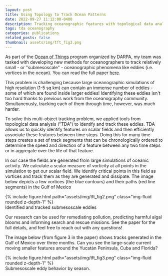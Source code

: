 ```yaml
---
layout: post
title: Using Topology to Track Ocean Patterns
date: 2022-09-27 11:12:00-0400
description: Tracking oceanographic features with topological data analysis.
tags: tda oceanography
categories: publications
related_posts: false
thumbnail: assets/img/tft_fig3.png
---
```


As part of the [Ocean of Things](https://www.darpa.mil/program/ocean-of-things) program organized by DARPA, my team was tasked with developing new methods for oceanographers to track relatively small - or "submesoscale" - oceanographic phenomena like eddies (i.e. vortices in the ocean). You can read the full paper [here](https://agupubs.onlinelibrary.wiley.com/doi/epdf/10.1029/2022GL099416).

This problem is challenging because large oceanographic simulations of high resolution (1-5 sq km) can contain an immense number of eddies - some of which are found inside larger eddies! Identifying these eddies isn't too hard thanks to previous work from the oceanography community. Simultaneously, tracking each of them through time, however, was much harder.

To solve this multi-object tracking problem, we applied tools from topological data analysis ("TDA") to identify and track these eddies. TDA allows us to quickly identify features on scalar fields and then efficiently associate these features between time steps. Doing this for many time steps creates a set of track segments that can be chronologically ordered to determine the speed and direction of a feature between any two time steps or in aggregate over the life of that feature.

In our case the fields are generated from large simulations of oceanic activity. We calculate a scalar measure of vorticity at all points in the simulation to get our scalar field. We identify critical points in this field as vortices and track them as they are generated and dissipate. The image below depicts a few vortices (the blue contours) and their paths (red line segments) in the Gulf of Mexico

<div class="row mt-3">
    <div class="col-sm mt-3 mt-md-0">
        {% include figure.html path="assets/img/tft_fig2.png" class="img-fluid rounded z-depth-1" %}
    </div>
</div>
<div class="caption">
    Identified and tracked submesoscale eddies
</div>

Our research can be used for remediating pollution, predicting harmful algal blooms and informing search and rescue missions. See the paper for the full details, and feel free to reach out with any questions!

The image below (from figure 3 in the paper) shows tracks generated in the Gulf of Mexico over three months. Can you see the large-scale current moving smaller features around the Yucatán Peninsula, Cuba and Florida?

<div class="row mt-3">
    <div class="col-sm mt-3 mt-md-0">
        {% include figure.html path="assets/img/tft_fig3.png" class="img-fluid rounded z-depth-1" %}
    </div>
</div>
<div class="caption">
    Submesoscale eddy behavior by season.
</div>